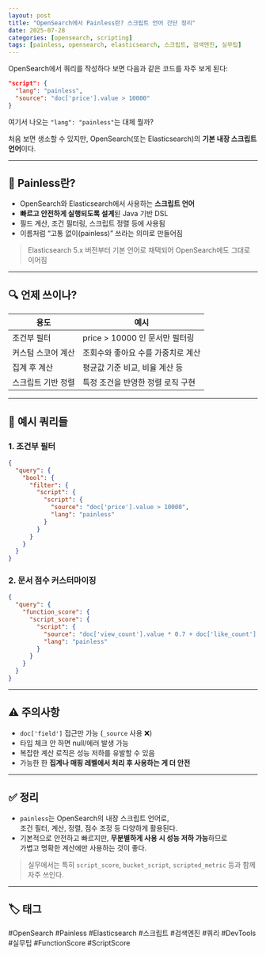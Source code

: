 ```yaml
---
layout: post
title: "OpenSearch에서 Painless란? 스크립트 언어 간단 정리"
date: 2025-07-28
categories: [opensearch, scripting]
tags: [painless, opensearch, elasticsearch, 스크립트, 검색엔진, 실무팁]
---
```


OpenSearch에서 쿼리를 작성하다 보면 다음과 같은 코드를 자주 보게 된다:

```json
"script": {
  "lang": "painless",
  "source": "doc['price'].value > 10000"
}
```

여기서 나오는 `"lang": "painless"`는 대체 뭘까?

처음 보면 생소할 수 있지만, OpenSearch(또는 Elasticsearch)의 **기본 내장 스크립트 언어**이다.

---

## 🧠 Painless란?

- OpenSearch와 Elasticsearch에서 사용하는 **스크립트 언어**
- **빠르고 안전하게 실행되도록 설계**된 Java 기반 DSL
- 필드 계산, 조건 필터링, 스크립트 정렬 등에 사용됨
- 이름처럼 “고통 없이(painless)” 쓰라는 의미로 만들어짐

> Elasticsearch 5.x 버전부터 기본 언어로 채택되어 OpenSearch에도 그대로 이어짐

---

## 🔍 언제 쓰이나?

| 용도 | 예시 |
|------|------|
| 조건부 필터 | price > 10000 인 문서만 필터링 |
| 커스텀 스코어 계산 | 조회수와 좋아요 수를 가중치로 계산 |
| 집계 후 계산 | 평균값 기준 비교, 비율 계산 등 |
| 스크립트 기반 정렬 | 특정 조건을 반영한 정렬 로직 구현 |

---

## 🧪 예시 쿼리들

### 1. 조건부 필터
```json
{
  "query": {
    "bool": {
      "filter": {
        "script": {
          "script": {
            "source": "doc['price'].value > 10000",
            "lang": "painless"
          }
        }
      }
    }
  }
}
```

### 2. 문서 점수 커스터마이징
```json
{
  "query": {
    "function_score": {
      "script_score": {
        "script": {
          "source": "doc['view_count'].value * 0.7 + doc['like_count'].value * 1.5",
          "lang": "painless"
        }
      }
    }
  }
}
```

---

## ⚠️ 주의사항

- `doc['field']` 접근만 가능 (`_source` 사용 ❌)
- 타입 체크 안 하면 null/에러 발생 가능
- 복잡한 계산 로직은 성능 저하를 유발할 수 있음
- 가능한 한 **집계나 매핑 레벨에서 처리 후 사용하는 게 더 안전**

---

## ✅ 정리

- `painless`는 OpenSearch의 내장 스크립트 언어로,  
  조건 필터, 계산, 정렬, 점수 조정 등 다양하게 활용된다.
- 기본적으로 안전하고 빠르지만, **무분별하게 사용 시 성능 저하 가능**하므로  
  가볍고 명확한 계산에만 사용하는 것이 좋다.

> 실무에서는 특히 `script_score`, `bucket_script`, `scripted_metric` 등과 함께 자주 쓰인다.

---

## 🏷️ 태그
#OpenSearch #Painless #Elasticsearch #스크립트 #검색엔진 #쿼리 #DevTools #실무팁 #FunctionScore #ScriptScore
